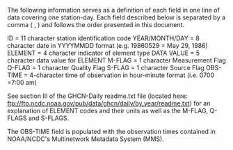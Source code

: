 The following information serves as a definition of each field in one line of data covering one station-day. Each field described below is separated by a comma ( , ) and follows the order
presented in this document.

ID = 11 character station identification code
YEAR/MONTH/DAY = 8 character date in YYYYMMDD format (e.g. 19860529 = May 29, 1986)
ELEMENT = 4 character indicator of element type
DATA VALUE = 5 character data value for ELEMENT
M-FLAG = 1 character Measurement Flag
Q-FLAG = 1 character Quality Flag
S-FLAG = 1 character Source Flag
OBS-TIME = 4-character time of observation in hour-minute format (i.e. 0700 =7:00 am)

See section III of the GHCN-Daily readme.txt file (located here: <ftp://ftp.ncdc.noaa.gov/pub/data/ghcn/daily/by_year/readme.txt>) for an explanation of ELEMENT codes and their units as well as the M-FLAG, Q-FLAGS and S-FLAGS.

The OBS-TIME field is populated with the observation times contained in NOAA/NCDC's Multinetwork Metadata System (MMS).
